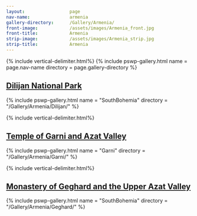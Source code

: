```yaml
---
layout:                 page
nav-name:               armenia
gallery-directory:      /Gallery/Armenia/
front-image:            /assets/images/Armenia_front.jpg
front-title:            Armenia
strip-image:            /assets/images/Armenia_strip.jpg
strip-title:            Armenia
---
```

{% include vertical-delimiter.html%}
{% include pswp-gallery.html name = page.nav-name directory = page.gallery-directory %}
## [Dilijan National Park](https://en.wikipedia.org/wiki/Dilijan_National_Park)
 {% include pswp-gallery.html name = "SouthBohemia" directory = "/Gallery/Armenia/Dilijan/" %}
 
 {% include vertical-delimiter.html%}
## [Temple of Garni and Azat Valley](https://en.wikipedia.org/wiki/Garni_Temple)
 {% include pswp-gallery.html name = "Garni" directory = "/Gallery/Armenia/Garni/" %}
 
 {% include vertical-delimiter.html%}
## [Monastery of Geghard and the Upper Azat Valley](https://en.wikipedia.org/wiki/Geghard)
{% include pswp-gallery.html name = "SouthBohemia" directory = "/Gallery/Armenia/Geghard/" %}
